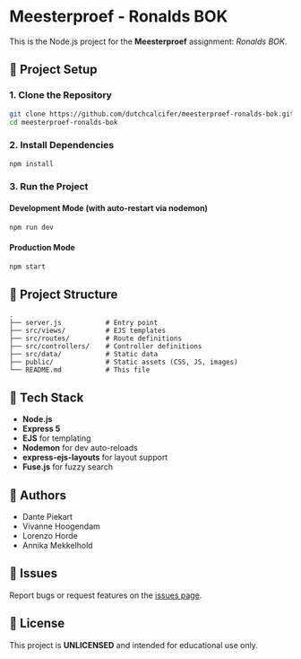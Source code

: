 # Meesterproef - Ronalds BOK

This is the Node.js project for the **Meesterproef** assignment: _Ronalds BOK_.

## 🚀 Project Setup

### 1. Clone the Repository

```bash
git clone https://github.com/dutchcalcifer/meesterproef-ronalds-bok.git
cd meesterproef-ronalds-bok
```

### 2. Install Dependencies

```bash
npm install
```

### 3. Run the Project

#### Development Mode (with auto-restart via nodemon)

```bash
npm run dev
```

#### Production Mode

```bash
npm start
```

## 📁 Project Structure

```
.
├── server.js           # Entry point
├── src/views/          # EJS templates
├── src/routes/         # Route definitions
├── src/controllers/    # Controller definitions
├── src/data/           # Static data
├── public/             # Static assets (CSS, JS, images)
└── README.md           # This file
```

## 🧰 Tech Stack

- **Node.js**
- **Express 5**
- **EJS** for templating
- **Nodemon** for dev auto-reloads
- **express-ejs-layouts** for layout support
- **Fuse.js** for fuzzy search

## 👥 Authors

- Dante Piekart
- Vivanne Hoogendam
- Lorenzo Horde
- Annika Mekkelhold

## 🐛 Issues

Report bugs or request features on the [issues page](https://github.com/dutchcalcifer/meesterproef-ronalds-bok/issues).

## 📄 License

This project is **UNLICENSED** and intended for educational use only.
